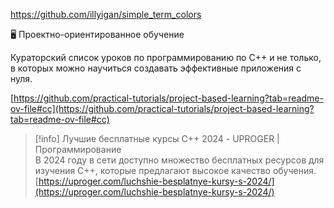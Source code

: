 https://github.com/illyigan/simple_term_colors

🖥 Проектно-ориентированное обучение

Кураторский список уроков по программированию по C++ и не только, в которых можно научиться создавать эффективные приложения с нуля.

[https://github.com/practical-tutorials/project-based-learning?tab=readme-ov-file#cc](https://github.com/practical-tutorials/project-based-learning?tab=readme-ov-file#cc)

  

> [!info] Лучшие бесплатные курсы С++ 2024 - UPROGER | Программирование  
> В 2024 году в сети доступно множество бесплатных ресурсов для изучения C++, которые предлагают высокое качество обучения.  
> [https://uproger.com/luchshie-besplatnye-kursy-s-2024/](https://uproger.com/luchshie-besplatnye-kursy-s-2024/)